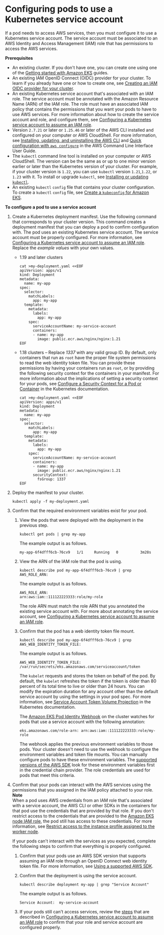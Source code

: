 # Configuring pods to use a Kubernetes service account<a name="pod-configuration"></a>

If a pod needs to access AWS services, then you must configure it to use a Kubernetes service account\. The service account must be associated to an AWS Identity and Access Management \(IAM\) role that has permissions to access the AWS services\.<a name="pod-configuration-prerequisites"></a>

**Prerequisites**
+ An existing cluster\. If you don't have one, you can create one using one of the [Getting started with Amazon EKS](getting-started.md) guides\.
+ An existing IAM OpenID Connect \(OIDC\) provider for your cluster\. To learn if you already have one or how to create one, see [Creating an IAM OIDC provider for your cluster](enable-iam-roles-for-service-accounts.md)\.
+ An existing Kubernetes service account that's associated with an IAM role\. The service account must be annotated with the Amazon Resource Name \(ARN\) of the IAM role\. The role must have an associated IAM policy that contains the permissions that you want your pods to have to use AWS services\. For more information about how to create the service account and role, and configure them, see [Configuring a Kubernetes service account to assume an IAM role](associate-service-account-role.md)\.
+ Version `2.7.21` or later or `1.25.46` or later of the AWS CLI installed and configured on your computer or AWS CloudShell\. For more information, see [Installing, updating, and uninstalling the AWS CLI](https://docs.aws.amazon.com/cli/latest/userguide/cli-chap-install.html) and [Quick configuration with `aws configure`](https://docs.aws.amazon.com/cli/latest/userguide/cli-configure-quickstart.html#cli-configure-quickstart-config) in the AWS Command Line Interface User Guide\.
+ The `kubectl` command line tool is installed on your computer or AWS CloudShell\. The version can be the same as or up to one minor version earlier or later than the Kubernetes version of your cluster\. For example, if your cluster version is `1.22`, you can use `kubectl` version `1.21`,`1.22`, or `1.23` with it\. To install or upgrade `kubectl`, see [Installing or updating `kubectl`](install-kubectl.md)\.
+ An existing `kubectl` `config` file that contains your cluster configuration\. To create a `kubectl` `config` file, see [Create a `kubeconfig` for Amazon EKS](create-kubeconfig.md)\.

**To configure a pod to use a service account**

1. Create a Kubernetes deployment manifest\. Use the following command that corresponds to your cluster version\. This command creates a deployment manifest that you can deploy a pod to confirm configuration with\. The pod uses an existing Kubernetes service account\. The service account must be properly configured\. For more information, see [Configuring a Kubernetes service account to assume an IAM role](associate-service-account-role.md)\. Replace the *example values* with your own values\.
   + 1\.19 and later clusters

     ```
     cat >my-deployment.yaml <<EOF
     apiVersion: apps/v1
     kind: Deployment
     metadata:
       name: my-app
     spec:
       selector:
         matchLabels:
           app: my-app
       template:
         metadata:
           labels:
             app: my-app
         spec:
           serviceAccountName: my-service-account
           containers:
           - name: my-app
             image: public.ecr.aws/nginx/nginx:1.21
     EOF
     ```
   + 1\.18 clusters – Replace *1337* with any valid group ID\. By default, only containers that run as `root` have the proper file system permissions to read the web identity token file\. You can provide these permissions by having your containers run as `root`, or by providing the following security context for the containers in your manifest\. For more information about the implications of setting a security context for your pods, see [Configure a Security Context for a Pod or Container](https://kubernetes.io/docs/tasks/configure-pod-container/security-context/) in the Kubernetes documentation\. 

     ```
     cat >my-deployment.yaml <<EOF
     apiVersion: apps/v1
     kind: Deployment
     metadata:
       name: my-app
     spec:
       selector:
         matchLabels:
           app: my-app
       template:
         metadata:
           labels:
             app: my-app
         spec:
           serviceAccountName: my-service-account
           containers:
           - name: my-app
             image: public.ecr.aws/nginx/nginx:1.21
           securityContext:
             fsGroup: 1337
     EOF
     ```

1. Deploy the manifest to your cluster\.

   ```
   kubectl apply -f my-deployment.yaml
   ```

1. Confirm that the required environment variables exist for your pod\.

   1. View the pods that were deployed with the deployment in the previous step\.

      ```
      kubectl get pods | grep my-app
      ```

      The example output is as follows\.

      ```
      my-app-6f4dfff6cb-76cv9   1/1     Running   0          3m28s
      ```

   1. View the ARN of the IAM role that the pod is using\.

      ```
      kubectl describe pod my-app-6f4dfff6cb-76cv9 | grep AWS_ROLE_ARN:
      ```

      The example output is as follows\.

      ```
      AWS_ROLE_ARN:                 arn:aws:iam::111122223333:role/my-role
      ```

      The role ARN must match the role ARN that you annotated the existing service account with\. For more about annotating the service account, see [Configuring a Kubernetes service account to assume an IAM role](associate-service-account-role.md)\.

   1. Confirm that the pod has a web identity token file mount\.

      ```
      kubectl describe pod my-app-6f4dfff6cb-76cv9 | grep AWS_WEB_IDENTITY_TOKEN_FILE:
      ```

      The example output is as follows\.

      ```
      AWS_WEB_IDENTITY_TOKEN_FILE:  /var/run/secrets/eks.amazonaws.com/serviceaccount/token
      ```

      The `kubelet` requests and stores the token on behalf of the pod\. By default, the `kubelet` refreshes the token if the token is older than 80 percent of its total time to live or older than 24 hours\. You can modify the expiration duration for any account other than the default service account by using the settings in your pod spec\. For more information, see [Service Account Token Volume Projection](https://kubernetes.io/docs/tasks/configure-pod-container/configure-service-account/#service-account-token-volume-projection) in the Kubernetes documentation\.

      The [Amazon EKS Pod Identity Webhook](https://github.com/aws/amazon-eks-pod-identity-webhook#amazon-eks-pod-identity-webhook) on the cluster watches for pods that use a service account with the following annotation:

      ```
      eks.amazonaws.com/role-arn: arn:aws:iam::111122223333:role/my-role
      ```

      The webhook applies the previous environment variables to those pods\. Your cluster doesn't need to use the webhook to configure the environment variables and token file mounts\. You can manually configure pods to have these environment variables\. The [supported versions of the AWS SDK](iam-roles-for-service-accounts-minimum-sdk.md) look for these environment variables first in the credential chain provider\. The role credentials are used for pods that meet this criteria\.

1. Confirm that your pods can interact with the AWS services using the permissions that you assigned in the IAM policy attached to your role\.
**Note**  
When a pod uses AWS credentials from an IAM role that's associated with a service account, the AWS CLI or other SDKs in the containers for that pod use the credentials that are provided by that role\. If you don't restrict access to the credentials that are provided to the [Amazon EKS node IAM role](create-node-role.md), the pod still has access to these credentials\. For more information, see [Restrict access to the instance profile assigned to the worker node](https://aws.github.io/aws-eks-best-practices/security/docs/iam/#restrict-access-to-the-instance-profile-assigned-to-the-worker-node)\.

   If your pods can't interact with the services as you expected, complete the following steps to confirm that everything is properly configured\.

   1. Confirm that your pods use an AWS SDK version that supports assuming an IAM role through an OpenID Connect web identity token file\. For more information, see [Using a supported AWS SDK](iam-roles-for-service-accounts-minimum-sdk.md)\.

   1. Confirm that the deployment is using the service account\.

      ```
      kubectl describe deployment my-app | grep "Service Account"
      ```

      The example output is as follows\.

      ```
      Service Account:  my-service-account
      ```

   1. If your pods still can't access services, review the [steps](associate-service-account-role.md#irsa-confirm-role-configuration) that are described in [Configuring a Kubernetes service account to assume an IAM role](associate-service-account-role.md) to confirm that your role and service account are configured properly\.